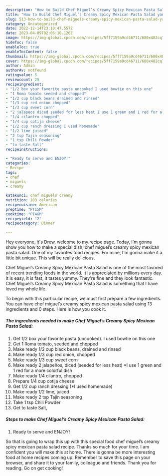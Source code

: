 ```yaml
---
description: "How to Build Chef Miguel’s Creamy Spicy Mexican Pasta Salad yang Very Delicious}"
title: "How to Build Chef Miguel’s Creamy Spicy Mexican Pasta Salad yang Very Delicious}"
slug: 513-how-to-build-chef-miguels-creamy-spicy-mexican-pasta-salad-yang-very-delicious
category: Uncategorized
date: 2022-12-14T23:10:47.557Z
date: 2023-04-09T02:06:10.126Z
image: https://img-global.cpcdn.com/recipes/5ff7159a9cd46711/680x482cq70/chef-miguels-creamy-spicy-mexican-pasta-salad-recipe-main-photo.jpg
hideToc: false
enableToc: true
enableTocContent: false
thumbnail: https://img-global.cpcdn.com/recipes/5ff7159a9cd46711/680x482cq70/chef-miguels-creamy-spicy-mexican-pasta-salad-recipe-main-photo.jpg
cover: https://img-global.cpcdn.com/recipes/5ff7159a9cd46711/680x482cq70/chef-miguels-creamy-spicy-mexican-pasta-salad-recipe-main-photo.jpg
author: Admin
authorAv: notfound
ratingvalue: 5
reviewcount: 25
recipeingredient:
- "1/2 box your favorite pasta uncooked I used bowtie on this one"
- "1 Roma tomato seeded and chopped"
- "1/2 cup black beans drained and rinsed"
- "1/3 cup red onion chopped"
- "1/3 cup sweet corn"
- "2 jalapeos diced seeded for less heat I use 1 green and 1 red for a more colorful dish"
- "1/4 cilantro chopped"
- "1/4 cup cotija cheese"
- "1/2 cup ranch dressing I used homemade"
- "1/2 lime juiced"
- "2 tsp Tajin seasoning"
- "1 tsp Chili Powder"
- "to taste Salt"
recipeinstructions:

- "Ready to serve and ENJOY!"
categories:
- Recipe
tags:
- chef
- miguels
- creamy

katakunci: chef miguels creamy 
nutrition: 103 calories
recipecuisine: American
preptime: "PT15M"
cooktime: "PT46M"
recipeyield: "2"
recipecategory: Dinner

---
```



Hey everyone, it's Drew, welcome to my recipe page. Today, I'm gonna show you how to make a special dish, chef miguel’s creamy spicy mexican pasta salad. One of my favorites food recipes. For mine, I'm gonna make it a little bit unique. This will be really delicious.



Chef Miguel’s Creamy Spicy Mexican Pasta Salad is one of the most favored of recent trending foods in the world. It is appreciated by millions every day. It is easy, it is fast, it tastes yummy. They're fine and they look fantastic. Chef Miguel’s Creamy Spicy Mexican Pasta Salad is something that I have loved my whole life.


To begin with this particular recipe, we must first prepare a few ingredients. You can have chef miguel’s creamy spicy mexican pasta salad using 13 ingredients and 0 steps. Here is how you cook it.

<!--inarticleads1-->

##### The ingredients needed to make Chef Miguel’s Creamy Spicy Mexican Pasta Salad:

1. Get 1/2 box your favorite pasta (uncooked). I used bowtie on this one
1. Get 1 Roma tomato, seeded and chopped
1. Make ready 1/2 cup black beans, drained and rinsed
1. Make ready 1/3 cup red onion, chopped
1. Make ready 1/3 cup sweet corn
1. Make ready 2 jalapeños, diced (seeded for less heat) *I use 1 green and 1 red for a more colorful dish
1. Make ready 1/4 cilantro, chopped
1. Prepare 1/4 cup cotija cheese
1. Get 1/2 cup ranch dressing (*I used homemade)
1. Make ready 1/2 lime, juiced
1. Make ready 2 tsp Tajin seasoning
1. Take 1 tsp Chili Powder
1. Get to taste Salt,




<!--inarticleads2-->

##### Steps to make Chef Miguel’s Creamy Spicy Mexican Pasta Salad:


1. Ready to serve and ENJOY!



So that is going to wrap this up with this special food chef miguel’s creamy spicy mexican pasta salad recipe. Thanks so much for your time. I am confident you will make this at home. There is gonna be more interesting food at home recipes coming up. Remember to save this page on your browser, and share it to your family, colleague and friends. Thank you for reading. Go on get cooking!
